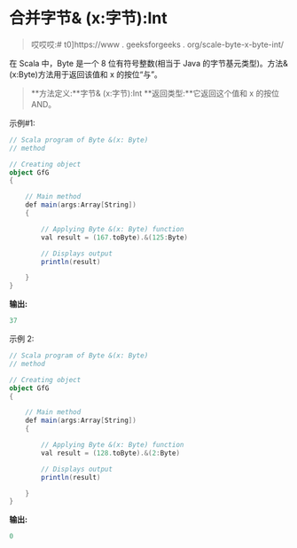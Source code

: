 # 合并字节& (x:字节):Int

> 哎哎哎:# t0]https://www . geeksforgeeks . org/scale-byte-x-byte-int/

在 Scala 中，Byte 是一个 8 位有符号整数(相当于 Java 的字节基元类型)。方法&(x:Byte)方法用于返回该值和 x 的按位“与”。

> **方法定义:**字节& (x:字节):Int
> **返回类型:**它返回这个值和 x 的按位 AND。

示例#1:

```scala
// Scala program of Byte &(x: Byte)
// method 

// Creating object 
object GfG 
{ 

    // Main method 
    def main(args:Array[String]) 
    { 

        // Applying Byte &(x: Byte) function 
        val result = (167.toByte).&(125:Byte) 

        // Displays output 
        println(result) 

    } 
} 
```

**输出:**

```scala
37
```

示例 2:

```scala
// Scala program of Byte &(x: Byte)
// method 

// Creating object 
object GfG 
{ 

    // Main method 
    def main(args:Array[String]) 
    { 

        // Applying Byte &(x: Byte) function 
        val result = (128.toByte).&(2:Byte) 

        // Displays output 
        println(result) 

    } 
} 
```

**输出:**

```scala
0
```